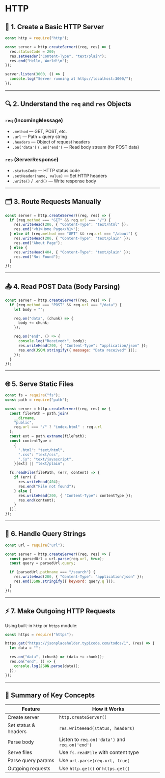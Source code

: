 # HTTP

## 🧱 1. **Create a Basic HTTP Server**

```js
const http = require("http");

const server = http.createServer((req, res) => {
  res.statusCode = 200;
  res.setHeader("Content-Type", "text/plain");
  res.end("Hello, World!\n");
});

server.listen(3000, () => {
  console.log("Server running at http://localhost:3000/");
});
```

---

## 🔍 2. **Understand the `req` and `res` Objects**

### `req` (IncomingMessage)

- `.method` — GET, POST, etc.
- `.url` — Path + query string
- `.headers` — Object of request headers
- `.on('data')` / `.on('end')` — Read body stream (for POST data)

### `res` (ServerResponse)

- `.statusCode` — HTTP status code
- `.setHeader(name, value)` — Set HTTP headers
- `.write()` / `.end()` — Write response body

---

## 🗂️ 3. **Route Requests Manually**

```js
const server = http.createServer((req, res) => {
  if (req.method === "GET" && req.url === "/") {
    res.writeHead(200, { "Content-Type": "text/html" });
    res.end("<h1>Home Page</h1>");
  } else if (req.method === "GET" && req.url === "/about") {
    res.writeHead(200, { "Content-Type": "text/plain" });
    res.end("About Page");
  } else {
    res.writeHead(404, { "Content-Type": "text/plain" });
    res.end("Not Found");
  }
});
```

---

## 📤 4. **Read POST Data (Body Parsing)**

```js
const server = http.createServer((req, res) => {
  if (req.method === "POST" && req.url === "/data") {
    let body = "";

    req.on("data", (chunk) => {
      body += chunk;
    });

    req.on("end", () => {
      console.log("Received:", body);
      res.writeHead(200, { "Content-Type": "application/json" });
      res.end(JSON.stringify({ message: "Data received" }));
    });
  }
});
```

---

## 🌐 5. **Serve Static Files**

```js
const fs = require("fs");
const path = require("path");

const server = http.createServer((req, res) => {
  const filePath = path.join(
    __dirname,
    "public",
    req.url === "/" ? "index.html" : req.url
  );
  const ext = path.extname(filePath);
  const contentType =
    {
      ".html": "text/html",
      ".css": "text/css",
      ".js": "text/javascript",
    }[ext] || "text/plain";

  fs.readFile(filePath, (err, content) => {
    if (err) {
      res.writeHead(404);
      res.end("File not found");
    } else {
      res.writeHead(200, { "Content-Type": contentType });
      res.end(content);
    }
  });
});
```

---

## 🔐 6. **Handle Query Strings**

```js
const url = require("url");

const server = http.createServer((req, res) => {
  const parsedUrl = url.parse(req.url, true);
  const query = parsedUrl.query;

  if (parsedUrl.pathname === "/search") {
    res.writeHead(200, { "Content-Type": "application/json" });
    res.end(JSON.stringify({ keyword: query.q }));
  }
});
```

---

## ⚡ 7. **Make Outgoing HTTP Requests**

Using built-in `http` or `https` module:

```js
const https = require("https");

https.get("https://jsonplaceholder.typicode.com/todos/1", (res) => {
  let data = "";

  res.on("data", (chunk) => (data += chunk));
  res.on("end", () => {
    console.log(JSON.parse(data));
  });
});
```

---

## 📌 Summary of Key Concepts

| Feature              | How it Works                                   |
| -------------------- | ---------------------------------------------- |
| Create server        | `http.createServer()`                          |
| Set status & headers | `res.writeHead(status, headers)`               |
| Parse body           | Listen to `req.on('data')` and `req.on('end')` |
| Serve files          | Use `fs.readFile` with content type            |
| Parse query params   | Use `url.parse(req.url, true)`                 |
| Outgoing requests    | Use `http.get()` or `https.get()`              |

